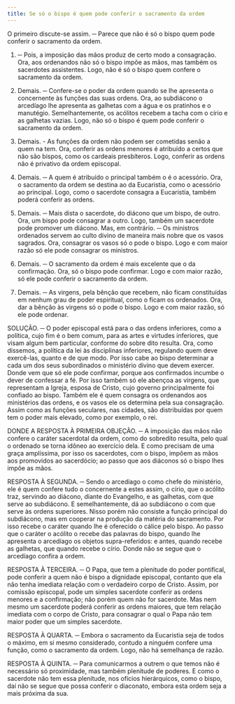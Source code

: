 ```yaml
---
title: Se só o bispo é quem pode conferir o sacramento da ordem
---
```


O primeiro discute-se assim. ─ Parece que não é só o bispo quem pode conferir o sacramento da ordem.  

1. ─ Pois, a imposição das mãos produz de certo modo a consagração. Ora, aos ordenandos não só o bispo impõe as mãos, mas também os sacerdotes assistentes. Logo, não é só o bispo quem confere o sacramento da ordem.  

2. Demais. ─ Confere-se o poder da ordem quando se lhe apresenta o concernente às funções das suas ordens. Ora, ao subdiácono o arcedíago lhe apresenta as galhetas com a água e os pratinhos e o manutégio. Semelhantemente, os acólitos recebem a tacha com o círio e as galhetas vazias. Logo, não só o bispo é quem pode conferir o sacramento da ordem.  

3. Demais. - As funções da ordem não podem ser cometidas senão a quem na tem. Ora, conferir as ordens menores é atribuído a certos que não são bispos, como os cardeais presbíteros. Logo, conferir as ordens não é privativo da ordem episcopal.  

4. Demais. ─ A quem é atribuído o principal também o é o acessório. Ora, o sacramento da ordem se destina ao da Eucaristia, como o acessório ao principal. Logo, como o sacerdote consagra a Eucaristia, também poderá conferir as ordens.  

5. Demais. ─ Mais dista o sacerdote, do diácono que um bispo, de outro. Ora, um bispo pode consagrar a outro. Logo, também um sacerdote pode promover um diácono.  Mas, em contrário. ─ Os ministros ordenados servem ao culto divino de maneira mais nobre que os vasos sagrados. Ora, consagrar os vasos só o pode o bispo. Logo e com maior razão só ele pode consagrar os ministros.  

2. Demais. ─ O sacramento da ordem é mais excelente que o da confirmação. Ora, só o bispo pode confirmar. Logo e com maior razão, só ele pode conferir o sacramento da ordem.  

3. Demais. ─ As virgens, pela bênção que recebem, não ficam constituídas em nenhum grau de poder espiritual, como o ficam os ordenados. Ora, dar a bênção às virgens só o pode o bispo. Logo e com maior razão, só ele pode ordenar.  

SOLUÇÃO. ─ O poder episcopal está para o das ordens inferiores, como a política, cujo fim é o bem comum, para as artes e virtudes inferiores, que visam algum bem particular, conforme do sobre dito resulta. Ora, como dissemos, a política da lei às disciplinas inferiores, regulando quem deve exercê-las, quanto e de que modo. Por isso cabe ao bispo determinar a cada um dos seus subordinados o ministério divino que devem exercer. Donde vem que só ele pode confirmar, porque aos confirmados incumbe o dever de confessar a fé. Por isso também só ele abençoa as virgens, que representam a Igreja, esposa de Cristo, cujo governo principalmente foi confiado ao bispo. Também ele é quem consagra os ordenandos aos ministérios das ordens, e os vasos ele os determina pela sua consagração. Assim como as funções seculares, nas cidades, são distribuídas por quem tem o poder mais elevado, como por exemplo, o rei. 

DONDE A RESPOSTA À PRIMEIRA OBJEÇÃO. ─ A imposição das mãos não confere o caráter sacerdotal da ordem, como do sobredito resulta, pelo qual o ordenado se torna idôneo ao exercício dela. E como precisam de uma graça amplíssima, por isso os sacerdotes, com o bispo, impõem as mãos aos promovidos ao sacerdócio; ao passo que aos diáconos só o bispo lhes impõe as mãos.  

RESPOSTA À SEGUNDA. ─ Sendo o arcedíago o como chefe do ministério, ele é quem confere tudo o concernente a estes assim, o círio, que o acólito traz, servindo ao diácono, diante do Evangelho, e as galhetas, com que serve ao subdiácono. E semelhantemente, dá ao subdiácono o com que serve às ordens superiores. Nisso porém não consiste a função principal do subdiácono, mas em cooperar na produção da matéria do sacramento. Por isso recebe o caráter quando lhe é oferecido o cálice pelo bispo. Ao passo que o caráter o acólito o recebe das palavras do bispo, quando lhe apresenta o arcedíago os objetos supra-referidos: e antes, quando recebe as galhetas, que quando recebe o círio. Donde não se segue que o arcedíago confira a ordem.  

RESPOSTA À TERCEIRA. ─ O Papa, que tem a plenitude do poder pontifical, pode conferir a quem não é bispo a dignidade episcopal, contanto que ela não tenha imediata relação com o verdadeiro corpo de Cristo. Assim, por comissão episcopal, pode um simples sacerdote conferir as ordens menores e a confirmação; não porém quem não for sacerdote. Mas nem mesmo um sacerdote poderá conferir as ordens maiores, que tem relação imediata com o corpo de Cristo, para consagrar o qual o Papa não tem maior poder que um simples sacerdote.  

RESPOSTA À QUARTA. ─ Embora o sacramento da Eucaristia seja de todos o máximo, em si mesmo considerado, contudo a ninguém confere uma função, como o sacramento da ordem. Logo, não há semelhança de razão.  

RESPOSTA À QUINTA. ─ Para comunicarmos a outrem o que temos não é necessário só proximidade, mas também plenitude de poderes. E como o sacerdote não tem essa plenitude, nos ofícios hierárquicos, como o bispo, daí não se segue que possa conferir o diaconato, embora esta ordem seja a mais próxima da sua.